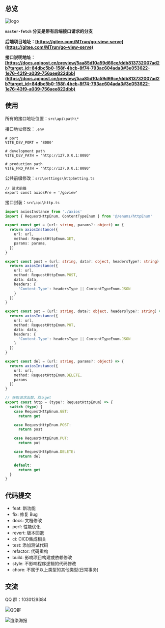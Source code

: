 ## 总览
![logo](readme/logo-t-y.png)

**`master-fetch` 分支是带有后端接口请求的分支**

**后端项目地址：[https://gitee.com/MTrun/go-view-serve](https://gitee.com/MTrun/go-view-serve)**

**接口说明地址：[https://docs.apipost.cn/preview/5aa85d10a59d66ce/ddb813732007ad2b?target_id=84dbc5b0-158f-4bcb-8f74-793ac604ada3#3e053622-1e76-43f9-a039-756aee822dbb](https://docs.apipost.cn/preview/5aa85d10a59d66ce/ddb813732007ad2b?target_id=84dbc5b0-158f-4bcb-8f74-793ac604ada3#3e053622-1e76-43f9-a039-756aee822dbb)**

## 使用

所有的接口地址位置：`src\api\path\*`

接口地址修改：`.env`

```shell
# port
VITE_DEV_PORT = '8080'

# development path
VITE_DEV_PATH = 'http://127.0.0.1:8080'

# production path
VITE_PRO_PATH = 'http://127.0.0.1:8080'
```

公共前缀修改：`src\settings\httpSetting.ts`

```shell
// 请求前缀
export const axiosPre = '/goview'
```

接口封装：`src\api\http.ts`

```ts
import axiosInstance from './axios'
import { RequestHttpEnum, ContentTypeEnum } from '@/enums/httpEnum'

export const get = (url: string, params?: object) => {
  return axiosInstance({
    url: url,
    method: RequestHttpEnum.GET,
    params: params,
  })
}

export const post = (url: string, data?: object, headersType?: string) => {
  return axiosInstance({
    url: url,
    method: RequestHttpEnum.POST,
    data: data,
    headers: {
      'Content-Type': headersType || ContentTypeEnum.JSON
    }
  })
}

export const put = (url: string, data?: object, headersType?: string) => {
  return axiosInstance({
    url: url,
    method: RequestHttpEnum.PUT,
    data: data,
    headers: {
      'Content-Type': headersType || ContentTypeEnum.JSON
    }
  })
}

export const del = (url: string, params?: object) => {
  return axiosInstance({
    url: url,
    method: RequestHttpEnum.DELETE,
    params
  })
}

// 获取请求函数，默认get
export const http = (type?: RequestHttpEnum) => {
  switch (type) {
    case RequestHttpEnum.GET:
      return get

    case RequestHttpEnum.POST:
      return post

    case RequestHttpEnum.PUT:
      return put

    case RequestHttpEnum.DELETE:
      return del

    default:
      return get
  }
}

```

## 代码提交

* feat: 新功能
* fix: 修复 Bug
* docs: 文档修改
* perf: 性能优化
* revert: 版本回退
* ci: CICD集成相关
* test: 添加测试代码
* refactor: 代码重构
* build: 影响项目构建或依赖修改
* style: 不影响程序逻辑的代码修改
* chore: 不属于以上类型的其他类型(日常事务)

## 交流

QQ 群：1030129384

![QQ群](readme/goView-QQ.png)

![渲染海报](readme/logo-poster.png)
